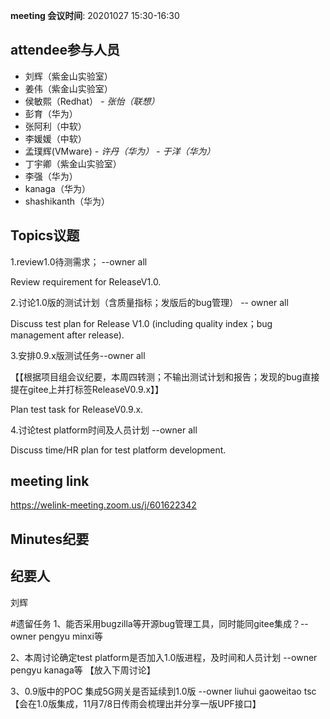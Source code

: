 **meeting 会议时间**: 20201027 15:30-16:30

## attendee参与人员
- 刘辉（紫金山实验室）
- 姜伟（紫金山实验室）
- 侯敏熙（Redhat）
 _- 张怡（联想）_ 
- 彭育（华为）
- 张阿利（中软）
- 李媛媛（中软）
- 孟璞辉(VMware) 
 _- 许丹（华为）_ 
 _- 于洋（华为）_ 
- 丁宇卿（紫金山实验室）
- 李强（华为）
- kanaga（华为）
- shashikanth（华为）

## Topics议题
1.review1.0待测需求； --owner all

Review requirement for ReleaseV1.0.

2.讨论1.0版的测试计划（含质量指标；发版后的bug管理） -- owner all

Discuss test plan for Release V1.0 (including quality index；bug management after release).

3.安排0.9.x版测试任务--owner all

【【根据项目组会议纪要，本周四转测；不输出测试计划和报告；发现的bug直接提在gitee上并打标签ReleaseV0.9.x】】

Plan test task for ReleaseV0.9.x.

4.讨论test platform时间及人员计划 --owner all

Discuss time/HR plan for test platform development.



## meeting link
https://welink-meeting.zoom.us/j/601622342

## Minutes纪要
## 纪要人
刘辉

#遗留任务
1、能否采用bugzilla等开源bug管理工具，同时能同gitee集成？--owner pengyu minxi等

2、本周讨论确定test platform是否加入1.0版进程，及时间和人员计划 --owner pengyu kanaga等
【放入下周讨论】

3、0.9版中的POC 集成5G网关是否延续到1.0版 --owner liuhui gaoweitao tsc
【会在1.0版集成，11月7/8日传雨会梳理出并分享一版UPF接口】